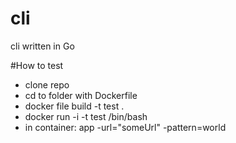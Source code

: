 # cli
cli written in Go

#How to test
- clone repo
- cd to folder with Dockerfile
- docker file build -t test . 
- docker run -i -t test /bin/bash
- in container: app -url="someUrl" -pattern=world

